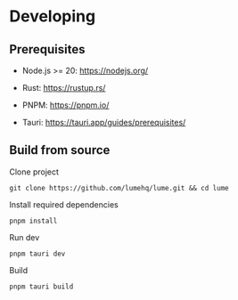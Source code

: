 # Developing

## Prerequisites

- Node.js >= 20: https://nodejs.org/

- Rust: https://rustup.rs/

- PNPM: https://pnpm.io/

- Tauri: https://tauri.app/guides/prerequisites/

## Build from source

Clone project

```
git clone https://github.com/lumehq/lume.git && cd lume
```

Install required dependencies

```
pnpm install
```

Run dev

```
pnpm tauri dev
```

Build

```
pnpm tauri build
```

